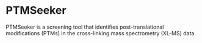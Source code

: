 # PTMSeeker
PTMSeeker is a screening tool that identifies post-translational modifications (PTMs) in the cross-linking mass spectrometry (XL-MS) data.
